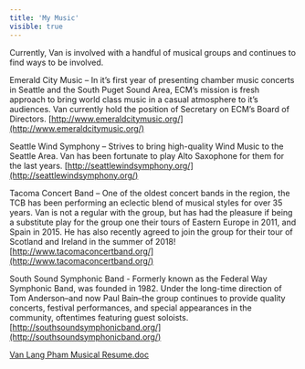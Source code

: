 ```yaml
---
title: 'My Music'
visible: true
---
```


Currently, Van is involved with a handful of musical groups and continues to find ways to be involved.

Emerald City Music – In it’s first year of presenting chamber music concerts in Seattle and the South Puget Sound Area, ECM’s mission is fresh approach to bring world class music in a casual atmosphere to it’s audiences. Van currently hold the position of Secretary on ECM’s Board of Directors.
[http://www.emeraldcitymusic.org/](http://www.emeraldcitymusic.org/)

Seattle Wind Symphony – Strives to bring high-quality Wind Music to the Seattle Area. Van has been fortunate to play Alto Saxophone for them for the last years.
[http://seattlewindsymphony.org/](http://seattlewindsymphony.org/)

Tacoma Concert Band – One of the oldest concert bands in the region, the TCB has been performing an eclectic blend of musical styles for over 35 years. Van is not a regular with the group, but has had the pleasure if being a substitute play for the group one their tours of Eastern Europe in 2011, and Spain in 2015. He has also recently agreed to join the group for their tour of Scotland and Ireland in the summer of 2018!
[http://www.tacomaconcertband.org/](http://www.tacomaconcertband.org/)

South Sound Symphonic Band - Formerly known as the Federal Way Symphonic Band, was founded in 1982. Under the long-time direction of Tom Anderson–and now Paul Bain–the group continues to provide quality concerts, festival performances, and special appearances in the community, oftentimes featuring guest soloists.
[http://southsoundsymphonicband.org/](http://southsoundsymphonicband.org/)

[Van Lang Pham Musical Resume.doc](Van%20Lang%20Pham%20Musical%20Resume.doc)